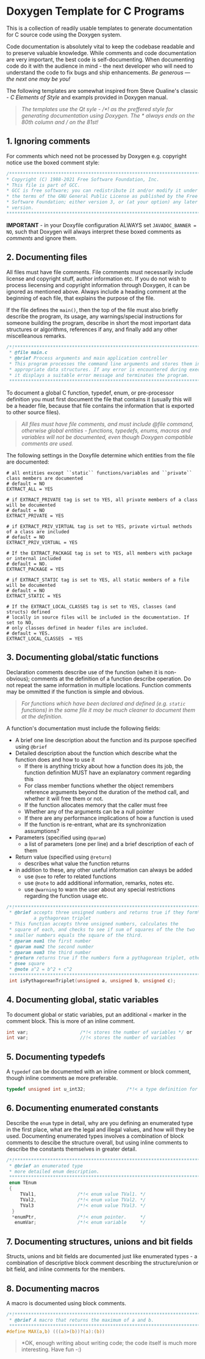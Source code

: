 # Doxygen Template for C Programs
This is a collection of readily usable templates to generate documentation for C source code using the Doxygen system.  

Code documentation is absolutely vital to keep the codebase readable and to preserve valuable knowledge. While comments and code documentation are very important, the best code is self-documenting. When documenting code do it with the audience in mind - the next developer who will need to understand the code to fix bugs and ship enhancements. *Be generous — the next one may be you!*  

The following templates are somewhat inspired from Steve Oualine's classic - *C Elements of Style* and exampls provided in Doxygen manual.

> *The templates use the Qt syle - /\*! as the preffered style for generating documentation using Doxygen. The \* always ends on the 80th column and \/ on the 81st!*

## 1. Ignoring comments

For comments which need not be processed by Doxygen e.g. copyright notice use the boxed comment style:

```C
/******************************************************************************
* Copyright (C) 1988-2021 Free Software Foundation, Inc.                      *
* This file is part of GCC.                                                   *
* GCC is free software; you can redistribute it and/or modify it under        *
* the terms of the GNU General Public License as published by the Free        *
* Software Foundation; either version 3, or (at your option) any later        *
* version.                                                                    *
*******************************************************************************/
```

**IMPORTANT** - in your Doxyfile configuration ALWAYS set ``JAVADOC_BANNER = NO``, such that Doxygen will always interpret these boxed comments as *comments* and ignore them.

## 2. Documenting files
All files must have file comments. File comments must necessarily include license and copyright stuff, author information etc. If you do not wish to process liecensing and copyright information through Doxygen, it can be ignored as mentioned above. Always include a heading comment at the beginning of each file, that explains the purpose of the file.  

If the file defines the ``main()``, then the top of the file must also briefly describe the program, its usage, any warnings/special instructions for someone building the program, describe in short the most important data structures or algorithms, references if any, and finally add any other miscelleanous remarks.  

```C
/*!****************************************************************************
 * @file main.c
 * @brief Process arguments and main application controller
 * This program processes the command line arguments and stores them in the
 * appropriate data structures. If any error is encountered during execution
 * it displays a suitable error message and terminates the program.
 *******************************************************************************/
 ```
To document a global C function, typedef, enum, or pre-processor definition you must first document the file that contains it (usually this will be a header file, because that file contains the information that is exported to other source files).
 
 > *All files must have file comments, and must include @file command, otherwise global entities - functions, typedefs, enums, macros and variables will not be documented, even though Doxygen compatible comments are used.*

The following settings in the Doxyfile determine which entities from the file are documented:

```Shell
# all entities except ``static`` functions/variables and ``private`` class members are documented
# default = NO
EXTRACT_ALL = YES      

# if EXTRACT_PRIVATE tag is set to YES, all private members of a class will be documented
# default = NO
EXTRACT_PRIVATE = YES   

# if EXTRACT_PRIV_VIRTUAL tag is set to YES, private virtual methods of a class are included
# default = NO
EXTRACT_PRIV_VIRTUAL = YES 

# If the EXTRACT_PACKAGE tag is set to YES, all members with package or internal included
# default = NO.
EXTRACT_PACKAGE = YES

# if EXTRACT_STATIC tag is set to YES, all static members of a file will be documented
# default = NO
EXTRACT_STATIC = YES   

# If the EXTRACT_LOCAL_CLASSES tag is set to YES, classes (and structs) defined
# locally in source files will be included in the documentation. If set to NO,
# only classes defined in header files are included.
# default = YES.
EXTRACT_LOCAL_CLASSES  = YES     
```

## 3. Documenting global/static functions
Declaration comments describe use of the function (when it is non-obvious); comments at the definition of a function describe operation. Do not repeat the same information in multiple locations. Function comments may be ommitted if the function is simple and obvious.

> *For functions which have been declared and defined (e.g. ``static`` functions) in the same file it may be much cleaner to document them at the definition.*

A function's documentation must include the following fields:
* A brief one line description about the function and its purpose specified using ``@brief``
* Detailed description about the function which describe what the function does and how to use it
    * If there is anything tricky about how a function does its job, the function definition MUST have an explanatory comment regarding this 
    * For class member functions whether the object remembers reference arguments beyond the duration of the method call, and whether it will free them or not.
    * If the function allocates memory that the caller must free
    * Whether any of the arguments can be a null pointer
    * If there are any performance implications of how a function is used
    * If the function is re-entrant, what are its synchronization assumptions?
* Parameters (specified using ``@param``)
    * a list of parameters (one per line) and a brief description of each of them
* Return value (specified using ``@return``)
    * describes what value the function returns
* in addition to these, any other useful information can always be added
    * use ``@see`` to refer to related functions
    * use ``@note`` to add additional information, remarks, notes etc.
    * use ``@warning`` to warn the user about any special restrictions regarding the function usage etc. 
 
```C
/*!****************************************************************************
 * @brief accepts three unsigned numbers and returns true if they form\
          a pythagorean triplet
 * This function accepts three unsigned numbers, calculates the
 * square of each, and checks to see if sum of squares of the the two 
 * smaller numbers equals the square of the third. 
 * @param num1 the first number
 * @param num2 the second number
 * @param num3 the third number
 * @return returns true if the numbers form a pythagorean triplet, otherwise returns false
 * @see square
 * @note a^2 = b^2 + c^2
 *******************************************************************************/
 int isPythagoreanTriplet(unsigned a, unsigned b, unsigned c);
```

## 4. Documenting global, static variables

To document global or static variables, put an additional ```<``` marker in the comment block. This is more of an inline comment.

```C
int var;                   /*!< stores the number of variables */ or
int var;                   //!< stores the number of variables
```

## 5. Documenting typedefs
A ``typedef`` can be documented with an inline comment or block comment, though inline comments ae more preferable.

```C
typedef unsigned int u_int32;               /*!< a type definition for unsigned 32 bit integer */
```

## 6. Documenting enumerated constants

Describe the ``enum`` type in detail, why are you defining an enumerated type in the first place, what are the legal and illegal values, and how will they be used. Documenting enumerated types involves a combination of block comments to descibe the structure overall, but using inline comments to describe the constants themselves in greater detail.

```C
/*!*****************************************************************************
 * @brief an enumerated type
 * more detailed enum description.
 *******************************************************************************/
 enum TEnum 
 {
     TVal1,               /*!< enum value TVal1. */
     TVal2,               /*!< enum value TVal2. */
     TVal3                /*!< enum value TVal3. */  
  }
  *enumPtr,               /*!< enum pointer.     */
   enumVar;               /*!< enum variable     */
```

## 7. Documenting structures, unions and bit fields
Structs, unions and bit fields are documented just like enumerated types - a combination of descriptive block comment describing the structure/union or bit field, and inline comments for the members.

## 8. Documenting macros
A macro is documented using block comments.

```C
/*!*****************************************************************************
 * @brief A macro that returns the maximum of a and b.
 *******************************************************************************/
#define MAX(a,b) (((a)>(b))?(a):(b))
```

> *OK, enough writing about writing code; the code itself is much more interesting. Have fun -:)
